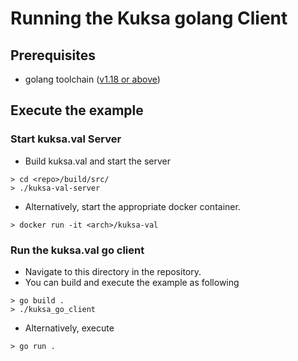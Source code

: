 # Running the Kuksa golang Client

## Prerequisites
- golang toolchain ([v1.18 or above](https://go.dev/doc/install))

## Execute the example
### Start kuksa.val Server
- Build kuksa.val and start the server
```
> cd <repo>/build/src/
> ./kuksa-val-server
```

- Alternatively, start the appropriate docker container.
```
> docker run -it <arch>/kuksa-val
```

### Run the kuksa.val go client
- Navigate to this directory in the repository.
- You can build and execute the example as following
```
> go build .
> ./kuksa_go_client
```
- Alternatively, execute
```
> go run .
```
